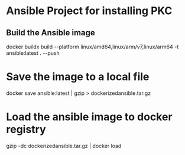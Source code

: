 # Ansible Project for installing PKC

## Build the Ansible image
docker buildx build --platform linux/amd64,linux/arm/v7,linux/arm64 -t ansible:latest . --push

# Save the image to a local file
docker save ansible:latest | gzip > dockerizedansible.tar.gz

# Load the ansible image to docker registry
gzip -dc dockerizedansible.tar.gz | docker load